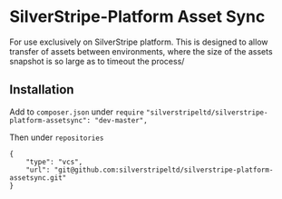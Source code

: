 # SilverStripe-Platform Asset Sync

For use exclusively on SilverStripe platform. This is designed to allow transfer of assets between environments, where the size of the assets snapshot is so large as to timeout the process/

## Installation

Add to `composer.json` under `require`
`"silverstripeltd/silverstripe-platform-assetsync": "dev-master",`

Then under `repositories`

```
{
	"type": "vcs",
	"url": "git@github.com:silverstripeltd/silverstripe-platform-assetsync.git"
}
```


